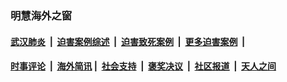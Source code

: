 
### 明慧海外之窗

####  [武汉肺炎](indexes/365.md?t=03291800) &nbsp;|&nbsp;  [迫害案例综述](indexes/328.md?t=03291800) &nbsp;|&nbsp; [迫害致死案例](indexes/277.md?t=03291800)  &nbsp;|&nbsp; [更多迫害案例](indexes/81.md?t=03291800)  &nbsp;|&nbsp; 
####  [时事评论](indexes/19.md?t=03291800) &nbsp;|&nbsp; [海外简讯](indexes/245.md?t=03291800)&nbsp;|&nbsp;  [社会支持](indexes/140.md?t=03291800) &nbsp;|&nbsp; [褒奖决议](indexes/282.md?t=03291800) &nbsp;|&nbsp; [社区报道](indexes/91.md?t=03291800)  &nbsp;|&nbsp; [天人之间](indexes/78.md?t=03291800) 

